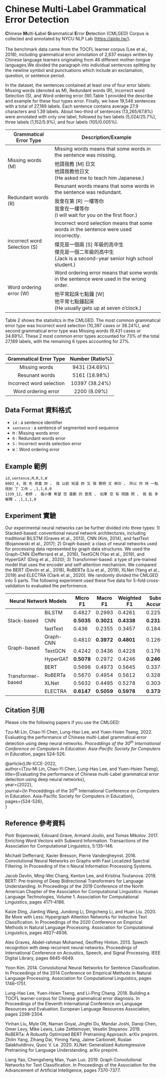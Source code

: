 # Chinese Multi-Label Grammatical Error Detection
**C**hinese **M**ulti-**L**abel **G**rammatical **E**rror **D**etection (CMLGED) Corpus is  collected and annotated by NYCU NLP Lab (https://ainlp.tw/).<br><br>
The benchmark data came from the TOCFL learner corpus (Lee et al., 2018), including grammatical error annotation of 2,837 essays written by Chinese language learners originating from 46 different mother-tongue languages.We divided the paragraph into individual sentences splitting by the newline symbol and punctuations which include an exclamation, question, or sentence period.<br>

In the dataset, the sentences contained at least one of four error labels: Missing words (denoted as M), Redundant words (R), incorrect word Selection (S), and Word ordering error (W).Table 1 provided the describe and example for these four types error. Finally, we have 19,546 sentences with a total of 27,189 labels. Each sentence contains average 27.9 characters and 1.39 labels.
About two-third of sentences (13,265/67.8%) were annotated with only one label, followed by two labels (5,024/25.7%), three labels (1,152/5.9%), and four labels (105/0.005%).<br>

<table class="tg">
<thead>
  <tr>
    <th class="tg-lgpt"><span style="font-weight:600">Grammatical Error Type</span></th>
    <th class="tg-lgpt"><span style="font-weight:600">Description/Example</span></th>
  </tr>
</thead>
<tbody>
  <tr>
    <td class="tg-16kw" rowspan="2">Missing words (M)</td>
    <td class="tg-m2ts">Missing words means that some words in the sentence was missing.</td>
  </tr>
  <tr>
    <td class="tg-m2ts">他請我教 [M] 日文<br>他請我教他日文<br>(He asked me to teach him Japanese.)</td>
  </tr>
  <tr>
    <td class="tg-16kw" rowspan="2">Redundant words (R)</td>
    <td class="tg-m2ts">Resunant words means that some words in the sentence was redundant.</td>
  </tr>
  <tr>
    <td class="tg-m2ts">我會在第 [R] 一樓等你<br>我會在一樓等你<br>(I will wait for you on the first floor.)</td>
  </tr>
  <tr>
    <td class="tg-m2ts" rowspan="2">incorrect word Selection (S)</td>
    <td class="tg-m2ts">Incorrect word selection means that some words in the sentence were used incorrectly.</td>
  </tr>
  <tr>
    <td class="tg-m2ts">傑克是一個兩 [S] 年級的高中生<br>傑克是一個二年級的高中生<br>(Jack is a second-year senior high school student.)</td>
  </tr>
  <tr>
    <td class="tg-16kw" rowspan="2">Word ordering error (W)</td>
    <td class="tg-m2ts">Word ordering error means that some words in the sentence were used in the wrong order.</td>
  </tr>
  <tr>
    <td class="tg-m2ts">他平常起床七點鐘 [W]<br>他平常七點鐘起床<br>(He usually gets up at seven o’clock.)</td>
  </tr>
</tbody>
</table>
Table 2 shows the statisitcs in the CMLGED. The most common grammatical error type was Incorrect word selection (10,397 cases or 38.24%), and second grammatical error type was Missing words (9,431 cases or 34.69%). These 2 most common error types accounted for 73% of the total 27,189 labels, with the remaining 6 types accounting for 27%.<br>
<br>

| Grammatical Error Type | Number (Ratio%) |
|:-------:|:-----:|
| Missing words | 9431 (34.69%) |
| Resunant words | 5161 (18.98%) |
| Incorrect word selection | 10397 (38.24%) |
| Word ordering error | 2200 (8.09%) |


## Data Format 資料格式
+ `id` : a sentence identifier
+ `sentence` : a sentence of segmented word sequence
+ `M` : Missing words error
+ `R` : Redundant words error
+ `S` : Incorrect words selection error
+ `W`：Word ordering error

## Example 範例
```
id,sentence,M,R,S,W
0003_4, 我 先 恭喜 妳 ， 我 以前 知道 妳 又 很 聰明 又 用功 ， 所以 你 快 一點 找到 了 工作 。,1,1,0,0
1339_12, 老師 ， 張小春 希望 您 喜歡 的 意見 ， 如果 您 有 問題 問 ， 我 能 多 解釋 。,1,1,1,0
```
## Experiment 實驗
Our experimental neural networks can be further divided into three types: 1) Stacked-based: conventional neural network architectures, including traditional BiLSTM (Graves et al., 2013), CNN (Kim, 2014), and fastText (Bojanowski et al., 2017); 2) Graph-based: a class of neural networks used for processing data represented by graph data structures. We used the Graph-CNN (Defferrard et al., 2016), TextGCN (Yao et al., 2019), and HyperGAT (Ding et al., 2020); 3) Transformer-based: a type of pre-trained model that uses the encoder and self-attention mechanism. We compared the BERT (Devlin et al., 2018), RoBERTa (Liu et al., 2019), XLNet (Yang et al., 2019) and ELECTRA (Clark et al., 2020).
We randomly divided the CMLGED into 5 parts. The following experiment used these five data for 5-fold cross-validation to evaluated the performence.<br>
<table class="tg">
<thead>
  <tr>
    <th class="tg-3psh" colspan="2">Neural Network Models</th>
    <th class="tg-3vzc">Micro F1</th>
    <th class="tg-3vzc">Macro F1</th>
    <th class="tg-3vzc">Weighted F1</th>
    <th class="tg-3vzc">Subset Accuracy</th>
  </tr>
</thead>
<tbody>
  <tr>
    <td class="tg-m2ts" rowspan="3">Stack-based</td>
    <td class="tg-m2ts">BiLSTM</td>
    <td class="tg-cwad">0.4827</td>
    <td class="tg-cwad">0.2993</td>
    <td class="tg-cwad">0.4261</td>
    <td class="tg-cwad">0.2258</td>
  </tr>
  <tr>
    <td class="tg-m2ts">CNN</td>
    <td class="tg-cwad"><b>0.5035</b></td>
    <td class="tg-cwad"><b>0.3021</b></td>
    <td class="tg-cwad"><b>0.4338</b></td>
    <td class="tg-cwad"><b>0.2313</b></td>
  </tr>
  <tr>
    <td class="tg-m2ts">fastText</td>
    <td class="tg-cwad">0.436</td>
    <td class="tg-cwad">0.2355</td>
    <td class="tg-cwad">0.3457</td>
    <td class="tg-cwad">0.1844</td>
  </tr>
  <tr>
    <td class="tg-m2ts" rowspan="3">Graph-based</td>
    <td class="tg-m2ts">Graph-CNN</td>
    <td class="tg-cwad">0.4810</td>
    <td class="tg-cwad"><b>0.3972</b></td>
    <td class="tg-cwad"><b>0.4801</b></td>
    <td class="tg-cwad">0.1260</td>
  </tr>
  <tr>
    <td class="tg-m2ts">TextGCN</td>
    <td class="tg-cwad">0.4242</td>
    <td class="tg-cwad">0.3436</td>
    <td class="tg-cwad">0.4228</td>
    <td class="tg-cwad">0.1767</td>
  </tr>
  <tr>
    <td class="tg-m2ts">HyperGAT</td>
    <td class="tg-cwad"><b>0.5078</b></td>
    <td class="tg-cwad">0.2972</td>
    <td class="tg-cwad">0.4246</td>
    <td class="tg-cwad"><b>0.2461</b></td>
  </tr>
  <tr>
    <td class="tg-m2ts" rowspan="4">Transformer-based</td>
    <td class="tg-m2ts">BERT</td>
    <td class="tg-cwad">0.5698</td>
    <td class="tg-cwad">0.4973</td>
    <td class="tg-cwad">0.5645</td>
    <td class="tg-cwad">0.3374</td>
  </tr>
  <tr>
    <td class="tg-m2ts">RoBERTa</td>
    <td class="tg-cwad">0.5670</td>
    <td class="tg-cwad">0.4954</td>
    <td class="tg-cwad">0.5612</td>
    <td class="tg-cwad">0.3287</td>
  </tr>
  <tr>
    <td class="tg-cwad">XLNet</td>
    <td class="tg-cwad">0.5632</td>
    <td class="tg-cwad">0.4495</td>
    <td class="tg-cwad">0.5278</td>
    <td class="tg-cwad">0.3030</td>
  </tr>
  <tr>
    <td class="tg-cwad">ELECTRA</td>
    <td class="tg-cwad"><b>0.6147</b></td>
    <td class="tg-cwad"><b>0.5059</b></td>
    <td class="tg-cwad"><b>0.5978</b></td>
    <td class="tg-cwad"><b>0.3739</b></td>
  </tr>
</tbody>
</table>

## Citation 引用
Please cite the following papers if you use the CMLGED:

Tzu-Mi Lin, Chao-Yi Chen, Lung-Hao Lee, and Yuen-Hsien Tseng. 2022. Evaluating the performance of Chinese multi-Label grammatical error detection using deep neural networks. *Proceddings of the 30<sup>th</sup> International Conference on Computers in Education. Asia-Pacific Society for Computers in Education*, pages 524-526.

@article{LIN-ICCE-2022,<br>
         author={Tzu-Mi Lin, Chao-Yi Chen, Lung-Hao Lee, and Yuen-Hsien Tseng},<br>
         title={Evaluating the performance of Chinese multi-Label grammatical error detection using deep neural networks},<br>
         year={2022},<br>
         journal={In Proceddings of the 30<sup>th</sup> International Conference on Computers in Education. Asia-Pacific Society for Computers in Education},<br>
         pages={524-526},<br>
}
## Reference 參考資料
Piotr Bojanowski, Edouard Grave, Armand Joulin, and Tomas Mikolov. 2017. Enriching Word Vectors with Subword Information. Transactions of the Association for            Computational Linguistics, 5:135–146.<br>

Michaël Defferrard, Xavier Bresson, Pierre Vandergheynst. 2016. Convolutional Neural Networks on Graphs with Fast Localized Spectral Filtering. In Proceeding of the n  Neural Information Processing Systems. <br>

Jacob Devlin, Ming-Wei Chang, Kenton Lee, and Kristina Toutanova. 2019. BERT: Pre-training of Deep Bidirectional Transformers for Language Understanding. In            Proceedings of the 2019 Conference of the North American Chapter of the Association for Computational Linguistics: Human Language Technologies, Volume 1.               Association for Computational Linguistics, pages 4171–4186.<br>

Kaize Ding, Jianling Wang, Jundong Li, Dingcheng Li, and Huan Liu. 2020. Be More with Less: Hypergraph Attention Networks for Inductive Text Classification. In          Proceedings of the 2020 Conference on Empirical Methods in Natural Language Processing. Association for Computational Linguistics, pages 4927–4936.<br>

Alex Graves, Abdel-rahman Mohamed, Geoffrey Hinton. 2013. Speech recognition with deep recurrent neural networks. Proceedings of  International Conference on            Acoustics, Speech, and Signal Processing. IEEE Digital Library, pages 6645-6649. <br>

Yoon Kim. 2014. Convolutional Neural Networks for Sentence Classification. In Proceedings of the 2014 Conference on Empirical Methods in Natural Language Processing.    Association for Computational Linguistics, pages 1746–1751.<br>

Lung-Hao Lee, Yuen-Hsien Tseng, and Li-Ping Chang. 2018. Building a TOCFL learner corpus for Chinese grammatical error diagnosis. In Proceedings of the Eleventh       International Conference on Language Resources and Evaluation. European Language Resources Association, pages 2298-2304.<br>

Yinhan Liu, Myle Ott, Naman Goyal, Jingfei Du, Mandar Joshi, Danqi Chen, Omer Levy, Mike Lewis, Luke Zettlemoyer, Veselin Stoyanov. 2019. RoBERTa: A Robustly Optimized  BERT Pretraining Approach. arXiv preprint.<br>
Zhilin Yang, Zihang Dai, Yiming Yang, Jaime Carbonell, Ruslan Salakhutdinov, Quoc V. Le. 2020. XLNet: Generalized Autoregressive Pretraining for Language                Understanding. arXiv preprint.<br>

Liang Yao, Chengsheng Mao, Yuan Luo. 2019. Graph Convolutional Networks for Text Classification. In Proceedings of the Association for the Advancement of Artificial    Intelligence, pages 7370-7377.<br>
